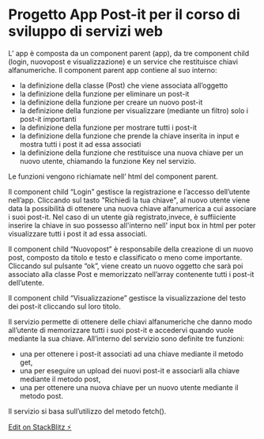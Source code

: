 # Progetto App Post-it per il corso di sviluppo di servizi web

L’ app è composta da un component parent (app), da tre component child (login, nuovopost e visualizzazione) e un service che restituisce chiavi alfanumeriche.
Il component parent app contiene al suo interno:

- la definizione della classe (Post) che viene associata all’oggetto 
- la definizione della funzione per eliminare un post-it
- la definizione della funzione per creare un nuovo post-it
- la definizione della funzione per visualizzare (mediante un filtro) solo i post-it importanti 
- la definizione della funzione per mostrare tutti i post-it 
- la definizione della funzione che prende la chiave inserita in input e mostra tutti i post it ad essa associati
- la definizione della funzione che restituisce una nuova chiave per un nuovo utente, chiamando la funzione Key nel servizio.

Le funzioni vengono richiamate nell’ html del component parent. 

Il component child “Login” gestisce la registrazione e l’accesso dell’utente nell’app. Cliccando sul tasto "Richiedi la tua chiave", al nuovo utente viene data la possibilità di ottenere una nuova chiave alfanumerica a cui associare i suoi post-it. Nel caso di un utente già registrato,invece, è suffiiciente inserire la chiave in suo possesso all'interno nell' input box in html per poter visualizzare tutti i post it ad essa associati. 

Il component child “Nuovopost” è responsabile della creazione di un nuovo post, composto da titolo e testo e classificato o meno come importante. Cliccando sul pulsante “ok”, viene creato un nuovo oggetto che sarà poi associato alla classe Post e memorizzato nell’array contenente tutti i post-it dell’utente.

Il component child “Visualizzazione” gestisce la visualizzazione del testo dei post-it cliccando sul loro titolo. 

Il servizio permette di ottenere delle chiavi alfanumeriche che danno modo all’utente di memorizzare tutti i suoi post-it e accedervi quando vuole mediante la sua chiave. All’interno del servizio sono definite tre funzioni: 
- una per ottenere i post-it associati ad una chiave mediante il metodo get, 
- una per eseguire un upload dei nuovi post-it e associarli alla chiave mediante il metodo post,
- una per ottenere una nuova chiave per un nuovo utente mediante il metodo post.

Il servizio si basa sull’utilizzo del metodo fetch().



[Edit on StackBlitz ⚡️](https://stackblitz.com/edit/progettinossw)
